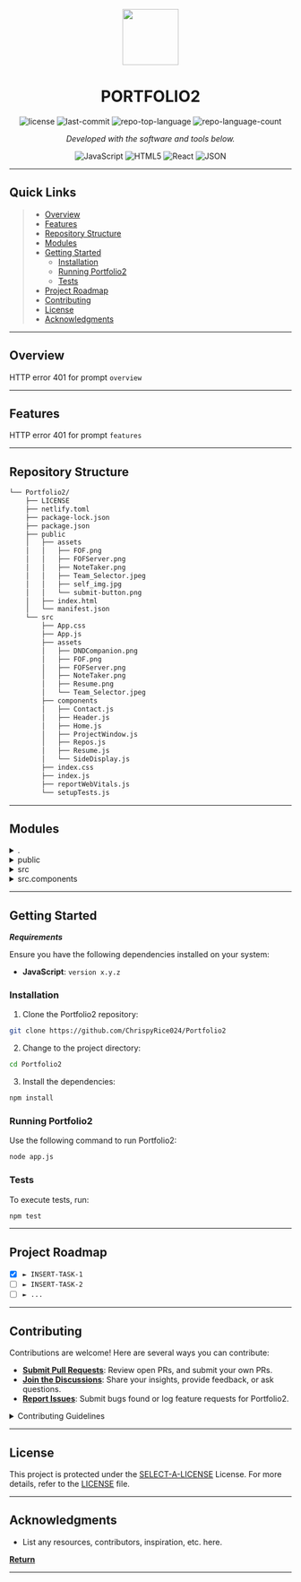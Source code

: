 <p align="center">
  <img src="https://img.icons8.com/?size=512&id=55494&format=png" width="100" />
</p>
<p align="center">
    <h1 align="center">PORTFOLIO2</h1>
</p>
<p align="center">
	<img src="https://img.shields.io/github/license/ChrispyRice024/Portfolio2?style=flat&color=0080ff" alt="license">
	<img src="https://img.shields.io/github/last-commit/ChrispyRice024/Portfolio2?style=flat&logo=git&logoColor=white&color=0080ff" alt="last-commit">
	<img src="https://img.shields.io/github/languages/top/ChrispyRice024/Portfolio2?style=flat&color=0080ff" alt="repo-top-language">
	<img src="https://img.shields.io/github/languages/count/ChrispyRice024/Portfolio2?style=flat&color=0080ff" alt="repo-language-count">
<p>
<p align="center">
		<em>Developed with the software and tools below.</em>
</p>
<p align="center">
	<img src="https://img.shields.io/badge/JavaScript-F7DF1E.svg?style=flat&logo=JavaScript&logoColor=black" alt="JavaScript">
	<img src="https://img.shields.io/badge/HTML5-E34F26.svg?style=flat&logo=HTML5&logoColor=white" alt="HTML5">
	<img src="https://img.shields.io/badge/React-61DAFB.svg?style=flat&logo=React&logoColor=black" alt="React">
	<img src="https://img.shields.io/badge/JSON-000000.svg?style=flat&logo=JSON&logoColor=white" alt="JSON">
</p>
<hr>

##  Quick Links

> - [ Overview](#-overview)
> - [ Features](#-features)
> - [ Repository Structure](#-repository-structure)
> - [ Modules](#-modules)
> - [ Getting Started](#-getting-started)
>   - [ Installation](#-installation)
>   - [ Running Portfolio2](#-running-Portfolio2)
>   - [ Tests](#-tests)
> - [ Project Roadmap](#-project-roadmap)
> - [ Contributing](#-contributing)
> - [ License](#-license)
> - [ Acknowledgments](#-acknowledgments)

---

##  Overview

HTTP error 401 for prompt `overview`

---

##  Features

HTTP error 401 for prompt `features`

---

##  Repository Structure

```sh
└── Portfolio2/
    ├── LICENSE
    ├── netlify.toml
    ├── package-lock.json
    ├── package.json
    ├── public
    │   ├── assets
    │   │   ├── FOF.png
    │   │   ├── FOFServer.png
    │   │   ├── NoteTaker.png
    │   │   ├── Team_Selector.jpeg
    │   │   ├── self_img.jpg
    │   │   └── submit-button.png
    │   ├── index.html
    │   └── manifest.json
    └── src
        ├── App.css
        ├── App.js
        ├── assets
        │   ├── DNDCompanion.png
        │   ├── FOF.png
        │   ├── FOFServer.png
        │   ├── NoteTaker.png
        │   ├── Resume.png
        │   └── Team_Selector.jpeg
        ├── components
        │   ├── Contact.js
        │   ├── Header.js
        │   ├── Home.js
        │   ├── ProjectWindow.js
        │   ├── Repos.js
        │   ├── Resume.js
        │   └── SideDisplay.js
        ├── index.css
        ├── index.js
        ├── reportWebVitals.js
        └── setupTests.js
```

---

##  Modules

<details closed><summary>.</summary>

| File                                                                                            | Summary                                       |
| ---                                                                                             | ---                                           |
| [netlify.toml](https://github.com/ChrispyRice024/Portfolio2/blob/master/netlify.toml)           | HTTP error 401 for prompt `netlify.toml`      |
| [package.json](https://github.com/ChrispyRice024/Portfolio2/blob/master/package.json)           | HTTP error 401 for prompt `package.json`      |
| [package-lock.json](https://github.com/ChrispyRice024/Portfolio2/blob/master/package-lock.json) | HTTP error 401 for prompt `package-lock.json` |

</details>

<details closed><summary>public</summary>

| File                                                                                           | Summary                                          |
| ---                                                                                            | ---                                              |
| [index.html](https://github.com/ChrispyRice024/Portfolio2/blob/master/public/index.html)       | HTTP error 401 for prompt `public/index.html`    |
| [manifest.json](https://github.com/ChrispyRice024/Portfolio2/blob/master/public/manifest.json) | HTTP error 401 for prompt `public/manifest.json` |

</details>

<details closed><summary>src</summary>

| File                                                                                                  | Summary                                            |
| ---                                                                                                   | ---                                                |
| [reportWebVitals.js](https://github.com/ChrispyRice024/Portfolio2/blob/master/src/reportWebVitals.js) | HTTP error 401 for prompt `src/reportWebVitals.js` |
| [setupTests.js](https://github.com/ChrispyRice024/Portfolio2/blob/master/src/setupTests.js)           | HTTP error 401 for prompt `src/setupTests.js`      |
| [App.js](https://github.com/ChrispyRice024/Portfolio2/blob/master/src/App.js)                         | HTTP error 401 for prompt `src/App.js`             |
| [App.css](https://github.com/ChrispyRice024/Portfolio2/blob/master/src/App.css)                       | HTTP error 401 for prompt `src/App.css`            |
| [index.js](https://github.com/ChrispyRice024/Portfolio2/blob/master/src/index.js)                     | HTTP error 401 for prompt `src/index.js`           |
| [index.css](https://github.com/ChrispyRice024/Portfolio2/blob/master/src/index.css)                   | HTTP error 401 for prompt `src/index.css`          |

</details>

<details closed><summary>src.components</summary>

| File                                                                                                         | Summary                                                     |
| ---                                                                                                          | ---                                                         |
| [Repos.js](https://github.com/ChrispyRice024/Portfolio2/blob/master/src/components/Repos.js)                 | HTTP error 401 for prompt `src/components/Repos.js`         |
| [Header.js](https://github.com/ChrispyRice024/Portfolio2/blob/master/src/components/Header.js)               | HTTP error 401 for prompt `src/components/Header.js`        |
| [Resume.js](https://github.com/ChrispyRice024/Portfolio2/blob/master/src/components/Resume.js)               | HTTP error 401 for prompt `src/components/Resume.js`        |
| [Home.js](https://github.com/ChrispyRice024/Portfolio2/blob/master/src/components/Home.js)                   | HTTP error 401 for prompt `src/components/Home.js`          |
| [Contact.js](https://github.com/ChrispyRice024/Portfolio2/blob/master/src/components/Contact.js)             | HTTP error 401 for prompt `src/components/Contact.js`       |
| [SideDisplay.js](https://github.com/ChrispyRice024/Portfolio2/blob/master/src/components/SideDisplay.js)     | HTTP error 401 for prompt `src/components/SideDisplay.js`   |
| [ProjectWindow.js](https://github.com/ChrispyRice024/Portfolio2/blob/master/src/components/ProjectWindow.js) | HTTP error 401 for prompt `src/components/ProjectWindow.js` |

</details>

---

##  Getting Started

***Requirements***

Ensure you have the following dependencies installed on your system:

* **JavaScript**: `version x.y.z`

###  Installation

1. Clone the Portfolio2 repository:

```sh
git clone https://github.com/ChrispyRice024/Portfolio2
```

2. Change to the project directory:

```sh
cd Portfolio2
```

3. Install the dependencies:

```sh
npm install
```

###  Running Portfolio2

Use the following command to run Portfolio2:

```sh
node app.js
```

###  Tests

To execute tests, run:

```sh
npm test
```

---

##  Project Roadmap

- [X] `► INSERT-TASK-1`
- [ ] `► INSERT-TASK-2`
- [ ] `► ...`

---

##  Contributing

Contributions are welcome! Here are several ways you can contribute:

- **[Submit Pull Requests](https://github.com/ChrispyRice024/Portfolio2/blob/main/CONTRIBUTING.md)**: Review open PRs, and submit your own PRs.
- **[Join the Discussions](https://github.com/ChrispyRice024/Portfolio2/discussions)**: Share your insights, provide feedback, or ask questions.
- **[Report Issues](https://github.com/ChrispyRice024/Portfolio2/issues)**: Submit bugs found or log feature requests for Portfolio2.

<details closed>
    <summary>Contributing Guidelines</summary>

1. **Fork the Repository**: Start by forking the project repository to your GitHub account.
2. **Clone Locally**: Clone the forked repository to your local machine using a Git client.
   ```sh
   git clone https://github.com/ChrispyRice024/Portfolio2
   ```
3. **Create a New Branch**: Always work on a new branch, giving it a descriptive name.
   ```sh
   git checkout -b new-feature-x
   ```
4. **Make Your Changes**: Develop and test your changes locally.
5. **Commit Your Changes**: Commit with a clear message describing your updates.
   ```sh
   git commit -m 'Implemented new feature x.'
   ```
6. **Push to GitHub**: Push the changes to your forked repository.
   ```sh
   git push origin new-feature-x
   ```
7. **Submit a Pull Request**: Create a PR against the original project repository. Clearly describe the changes and their motivations.

Once your PR is reviewed and approved, it will be merged into the main branch.

</details>

---

##  License

This project is protected under the [SELECT-A-LICENSE](https://choosealicense.com/licenses) License. For more details, refer to the [LICENSE](https://choosealicense.com/licenses/) file.

---

##  Acknowledgments

- List any resources, contributors, inspiration, etc. here.

[**Return**](#-quick-links)

---
